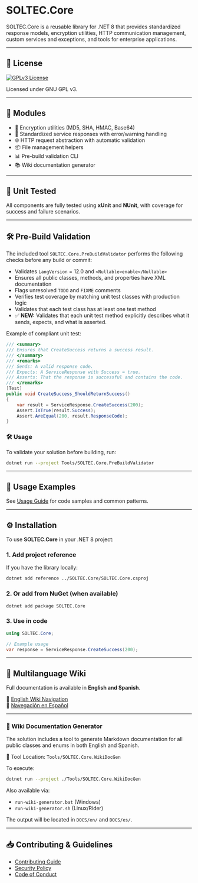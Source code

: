 # SOLTEC.Core

SOLTEC.Core is a reusable library for .NET 8 that provides standardized response models, encryption utilities, HTTP communication management, custom services and exceptions, and tools for enterprise applications.

---

## 📌 License

[![GPLv3 License](https://www.gnu.org/graphics/gplv3-127x51.png)](https://www.gnu.org/licenses/gpl-3.0.html)

Licensed under GNU GPL v3.

---

## 🧩 Modules

- 🔐 Encryption utilities (MD5, SHA, HMAC, Base64)
- 📄 Standardized service responses with error/warning handling
- 🌐 HTTP request abstraction with automatic validation
- 📦 File management helpers
- 📊 Pre-build validation CLI
- 📚 Wiki documentation generator

---

## 🧪 Unit Tested

All components are fully tested using **xUnit** and **NUnit**, with coverage for success and failure scenarios.

---

## 🛠️ Pre-Build Validation

The included tool `SOLTEC.Core.PreBuildValidator` performs the following checks before any build or commit:

- Validates `LangVersion` = 12.0 and `<Nullable>enable</Nullable>`
- Ensures all public classes, methods, and properties have XML documentation
- Flags unresolved `TODO` and `FIXME` comments
- Verifies test coverage by matching unit test classes with production logic
- Validates that each test class has at least one test method
- ✅ **NEW:** Validates that each unit test method explicitly describes what it sends, expects, and what is asserted.

Example of compliant unit test:

```csharp
/// <summary>
/// Ensures that CreateSuccess returns a success result.
/// </summary>
/// <remarks>
/// Sends: A valid response code.
/// Expects: A ServiceResponse with Success = true.
/// Asserts: That the response is successful and contains the code.
/// </remarks>
[Test]
public void CreateSuccess_ShouldReturnSuccess()
{
    var result = ServiceResponse.CreateSuccess(200);
    Assert.IsTrue(result.Success);
    Assert.AreEqual(200, result.ResponseCode);
}
```

### 🛠 Usage

To validate your solution before building, run:

```bash
dotnet run --project Tools/SOLTEC.Core.PreBuildValidator
```

---

## 📘 Usage Examples

See [Usage Guide](USAGE.md) for code samples and common patterns.

---

## ⚙️ Installation

To use **SOLTEC.Core** in your .NET 8 project:

### 1. Add project reference

If you have the library locally:

```bash
dotnet add reference ../SOLTEC.Core/SOLTEC.Core.csproj
```

### 2. Or add from NuGet (when available)

```bash
dotnet add package SOLTEC.Core
```

### 3. Use in code

```csharp
using SOLTEC.Core;

// Example usage
var response = ServiceResponse.CreateSuccess(200);
```

---

## 📘 Multilanguage Wiki

Full documentation is available in **English and Spanish**.

📖 [English Wiki Navigation](README_WIKI.md)  
📖 [Navegación en Español](README_WIKI_ES.md)

---

### 🧾 Wiki Documentation Generator

The solution includes a tool to generate Markdown documentation for all public classes and enums in both English and Spanish.

📂 Tool Location: `Tools/SOLTEC.Core.WikiDocGen`

To execute:

```bash
dotnet run --project ./Tools/SOLTEC.Core.WikiDocGen
```

Also available via:

- `run-wiki-generator.bat` (Windows)
- `run-wiki-generator.sh` (Linux/Rider)

The output will be located in `DOCS/en/` and `DOCS/es/`.

---

## 📥 Contributing & Guidelines

- [Contributing Guide](CONTRIBUTING.md)
- [Security Policy](SECURITY.md)
- [Code of Conduct](CODE_OF_CONDUCT.md)
